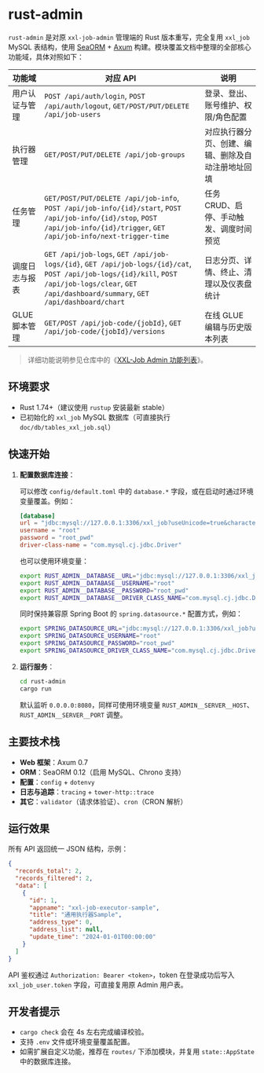 # rust-admin

`rust-admin` 是对原 `xxl-job-admin` 管理端的 Rust 版本重写，完全复用 `xxl_job` MySQL 表结构，使用 [SeaORM](https://www.sea-ql.org/SeaORM/) + [Axum](https://github.com/tokio-rs/axum) 构建。模块覆盖文档中整理的全部核心功能域，具体对照如下：

| 功能域 | 对应 API | 说明 |
| --- | --- | --- |
| 用户认证与管理 | `POST /api/auth/login`, `POST /api/auth/logout`, `GET/POST/PUT/DELETE /api/job-users` | 登录、登出、账号维护、权限/角色配置 |
| 执行器管理 | `GET/POST/PUT/DELETE /api/job-groups` | 对应执行器分页、创建、编辑、删除及自动注册地址回填 |
| 任务管理 | `GET/POST/PUT/DELETE /api/job-info`, `POST /api/job-info/{id}/start`, `POST /api/job-info/{id}/stop`, `POST /api/job-info/{id}/trigger`, `GET /api/job-info/next-trigger-time` | 任务 CRUD、启停、手动触发、调度时间预览 |
| 调度日志与报表 | `GET /api/job-logs`, `GET /api/job-logs/{id}`, `GET /api/job-logs/{id}/cat`, `POST /api/job-logs/{id}/kill`, `POST /api/job-logs/clear`, `GET /api/dashboard/summary`, `GET /api/dashboard/chart` | 日志分页、详情、终止、清理以及仪表盘统计 |
| GLUE 脚本管理 | `GET/POST /api/job-code/{jobId}`, `GET /api/job-code/{jobId}/versions` | 在线 GLUE 编辑与历史版本列表 |

> 详细功能说明参见仓库中的《[XXL-Job Admin 功能列表](../doc/xxl-job-admin-function-list.md)》。

## 环境要求

- Rust 1.74+（建议使用 `rustup` 安装最新 stable）
- 已初始化的 `xxl_job` MySQL 数据库（可直接执行 `doc/db/tables_xxl_job.sql`）

## 快速开始

1. **配置数据库连接**：

   可以修改 `config/default.toml` 中的 `database.*` 字段，或在启动时通过环境变量覆盖。例如：

   ```toml
   [database]
   url = "jdbc:mysql://127.0.0.1:3306/xxl_job?useUnicode=true&characterEncoding=UTF-8"
   username = "root"
   password = "root_pwd"
   driver-class-name = "com.mysql.cj.jdbc.Driver"
   ```

   也可以使用环境变量：

   ```bash
   export RUST_ADMIN__DATABASE__URL="jdbc:mysql://127.0.0.1:3306/xxl_job"
   export RUST_ADMIN__DATABASE__USERNAME="root"
   export RUST_ADMIN__DATABASE__PASSWORD="root_pwd"
   export RUST_ADMIN__DATABASE__DRIVER_CLASS_NAME="com.mysql.cj.jdbc.Driver"
   ```

   同时保持兼容原 Spring Boot 的 `spring.datasource.*` 配置方式，例如：

   ```bash
   export SPRING_DATASOURCE_URL="jdbc:mysql://127.0.0.1:3306/xxl_job?useUnicode=true&characterEncoding=UTF-8"
   export SPRING_DATASOURCE_USERNAME="root"
   export SPRING_DATASOURCE_PASSWORD="root_pwd"
   export SPRING_DATASOURCE_DRIVER_CLASS_NAME="com.mysql.cj.jdbc.Driver"
   ```

2. **运行服务**：

   ```bash
   cd rust-admin
   cargo run
   ```

   默认监听 `0.0.0.0:8080`，同样可使用环境变量 `RUST_ADMIN__SERVER__HOST`、`RUST_ADMIN__SERVER__PORT` 调整。

## 主要技术栈

- **Web 框架**：Axum 0.7
- **ORM**：SeaORM 0.12（启用 MySQL、Chrono 支持）
- **配置**：`config` + `dotenvy`
- **日志与追踪**：`tracing` + `tower-http::trace`
- **其它**：`validator`（请求体验证）、`cron`（CRON 解析）

## 运行效果

所有 API 返回统一 JSON 结构，示例：

```json
{
  "records_total": 2,
  "records_filtered": 2,
  "data": [
    {
      "id": 1,
      "appname": "xxl-job-executor-sample",
      "title": "通用执行器Sample",
      "address_type": 0,
      "address_list": null,
      "update_time": "2024-01-01T00:00:00"
    }
  ]
}
```

API 鉴权通过 `Authorization: Bearer <token>`，token 在登录成功后写入 `xxl_job_user.token` 字段，可直接复用原 Admin 用户表。

## 开发者提示

- `cargo check` 会在 4s 左右完成编译校验。
- 支持 `.env` 文件或环境变量覆盖配置。
- 如需扩展自定义功能，推荐在 `routes/` 下添加模块，并复用 `state::AppState` 中的数据库连接。

